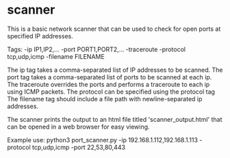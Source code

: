 # scanner
This is a basic network scanner that can be used to check for open ports at specified IP addresses.

Tags:
-ip IP1,IP2,...
-port PORT1,PORT2,...
-traceroute
-protocol tcp,udp,icmp
-filename FILENAME

The ip tag takes a comma-separated list of IP addresses to be scanned.
The port tag takes a comma-separated list of ports to be scanned at each ip.
The traceroute overrides the ports and performs a traceroute to each ip using ICMP packets.
The protocol can be specified using the protocol tag
The filename tag should include a file path with newline-separated ip addresses.

The scanner prints the output to an html file titled 'scanner_output.html' that can be opened in a web browser for easy viewing.

Example use:
python3 port_scanner.py -ip 192.168.1.112,192.168.1.113 -protocol tcp,udp,icmp -port 22,53,80,443
